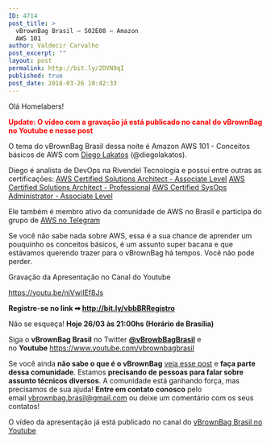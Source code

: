 ```yaml
---
ID: 4714
post_title: >
  vBrownBag Brasil – S02E08 – Amazon
  AWS 101
author: Valdecir Carvalho
post_excerpt: ""
layout: post
permalink: http://bit.ly/2DVN9qI
published: true
post_date: 2018-03-26 10:42:33
---
```

Olá Homelabers!

<span style="color: #ff0000;"><strong>Update: O vídeo com a gravação já está publicado no canal do vBrownBag no Youtube e nesse post</strong></span>

O tema do vBrownBag Brasil dessa noite é Amazon AWS 101 - Conceitos básicos de AWS com <a href="https://www.linkedin.com/in/diego-ver%C3%ADssimo-lakatos-42472460/" target="_blank" rel="noopener">Diego Lakatos</a> (@diegolakatos).

Diego é analista de DevOps na Rivendel Tecnologia e possui entre outras as certificações:
<a href="https://aws.amazon.com/pt/certification/certified-solutions-architect-associate/" target="_blank" rel="noopener">AWS Certified Solutions Architect - Associate Level</a>
<a href="https://aws.amazon.com/pt/certification/certified-solutions-architect-professional/" target="_blank" rel="noopener">AWS Certified Solutions Architect - Professional</a>
<a href="https://aws.amazon.com/pt/certification/certified-sysops-admin-associate/" target="_blank" rel="noopener">AWS Certified SysOps Administrator - Associate Level</a>

Ele também é membro ativo da comunidade de AWS no Brasil e participa do grupo de <a href="https://t.me/awsbrasil" target="_blank" rel="noopener">AWS no Telegram</a>

Se você não sabe nada sobre AWS, essa é a sua chance de aprender um pouquinho os conceitos básicos, é um assunto super bacana e que estávamos querendo trazer para o vBrownBag há tempos. Você não pode perder.

Gravação da Apresentação no Canal do Youtube

https://youtu.be/njVwiIEf8Js

<strong>Registre-se no link ➡ <a href="http://bit.ly/vbbBRRegistro" target="_blank" rel="noopener">http://bit.ly/vbbBRRegistro</a></strong>

Não se esqueça! <strong>Hoje 26/03 às 21:00hs (Horário de Brasília)</strong>

Siga o <strong>vBrownBag Brasil</strong> no Twitter <strong><a href="https://twitter.com/vBrowbBagBrasil" target="_blank" rel="nofollow noopener">@vBrowbBagBrasil</a></strong> e no <strong>Youtube</strong> <a href="https://www.youtube.com/vbrownbagbrasil" target="_blank" rel="noopener">https://www.youtube.com/vbrownbagbrasil</a>

Se você ainda <strong>não sabe o que é o vBrownBag</strong> <a href="http://homelaber.com.br/comunidade-vbrownbag-chega-ao-brasil-com-conteudo-em-portugues/" target="_blank" rel="noopener">veja esse post</a> e <strong>faça parte dessa comunidade</strong>. Estamos <strong>precisando de pessoas para falar sobre assunto técnicos diversos</strong>. A comunidade está ganhando força, mas precisamos de sua ajuda! <strong>Entre em contato conosco</strong> pelo email vbrownbag.brasil@gmail.com ou deixe um comentário com os seus contatos!

O vídeo da apresentação já está publicado no canal do <a href="https://www.youtube.com/vbrownbagbrasil" target="_blank" rel="noopener">vBrownBag Brasil no Youtube</a>